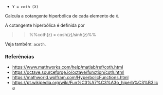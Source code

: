 - `Y = coth (X)`

Calcula a cotangente hiperbólica de cada elemento de `X`.

A cotangente hiperbólica é definida por

> > %%coth(z) = cosh(z)/sinh(z)%%

Veja também: `acoth`.

### Referências

- https://www.mathworks.com/help/matlab/ref/coth.html
- https://octave.sourceforge.io/octave/function/coth.html
- https://mathworld.wolfram.com/HyperbolicFunctions.html
- https://pt.wikipedia.org/wiki/Fun%C3%A7%C3%A3o_hiperb%C3%B3lica
